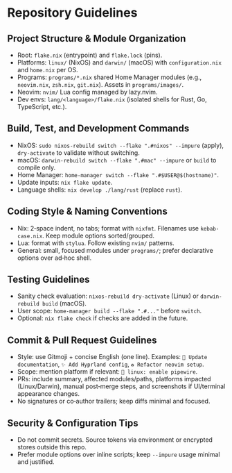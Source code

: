 # Repository Guidelines

## Project Structure & Module Organization
- Root: `flake.nix` (entrypoint) and `flake.lock` (pins).
- Platforms: `linux/` (NixOS) and `darwin/` (macOS) with `configuration.nix` and `home.nix` per OS.
- Programs: `programs/*.nix` shared Home Manager modules (e.g., `neovim.nix`, `zsh.nix`, `git.nix`). Assets in `programs/images/`.
- Neovim: `nvim/` Lua config managed by lazy.nvim.
- Dev envs: `lang/<language>/flake.nix` (isolated shells for Rust, Go, TypeScript, etc.).

## Build, Test, and Development Commands
- NixOS: `sudo nixos-rebuild switch --flake ".#nixos" --impure` (apply), `dry-activate` to validate without switching.
- macOS: `darwin-rebuild switch --flake ".#mac" --impure` or `build` to compile only.
- Home Manager: `home-manager switch --flake ".#$USER@$(hostname)"`.
- Update inputs: `nix flake update`.
- Language shells: `nix develop ./lang/rust` (replace `rust`).

## Coding Style & Naming Conventions
- Nix: 2‑space indent, no tabs; format with `nixfmt`. Filenames use `kebab-case.nix`. Keep module options sorted/grouped.
- Lua: format with `stylua`. Follow existing `nvim/` patterns.
- General: small, focused modules under `programs/`; prefer declarative options over ad‑hoc shell.

## Testing Guidelines
- Sanity check evaluation: `nixos-rebuild dry-activate` (Linux) or `darwin-rebuild build` (macOS).
- User scope: `home-manager build --flake ".#..."` before `switch`.
- Optional: `nix flake check` if checks are added in the future.

## Commit & Pull Request Guidelines
- Style: use Gitmoji + concise English (one line). Examples: `📝 Update documentation`, `✨ Add Hyprland config`, `♻️ Refactor neovim setup`.
- Scope: mention platform if relevant: `🔧 linux: enable pipewire`.
- PRs: include summary, affected modules/paths, platforms impacted (Linux/Darwin), manual post‑merge steps, and screenshots if UI/terminal appearance changes.
- No signatures or co‑author trailers; keep diffs minimal and focused.

## Security & Configuration Tips
- Do not commit secrets. Source tokens via environment or encrypted stores outside this repo.
- Prefer module options over inline scripts; keep `--impure` usage minimal and justified.
